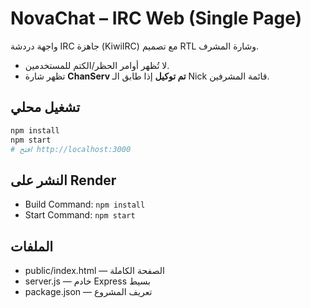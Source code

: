 # NovaChat – IRC Web (Single Page)

واجهة دردشة IRC جاهزة (KiwiIRC) مع تصميم RTL وشارة المشرف.
- لا تُظهر أوامر الحظر/الكتم للمستخدمين.
- تظهر شارة **ChanServ تم توكيل** إذا طابق الـ Nick قائمة المشرفين.

## تشغيل محلي
```bash
npm install
npm start
# افتح http://localhost:3000
```

## النشر على Render
- Build Command: `npm install`
- Start Command: `npm start`

## الملفات
- public/index.html — الصفحة الكاملة
- server.js — خادم Express بسيط
- package.json — تعريف المشروع
